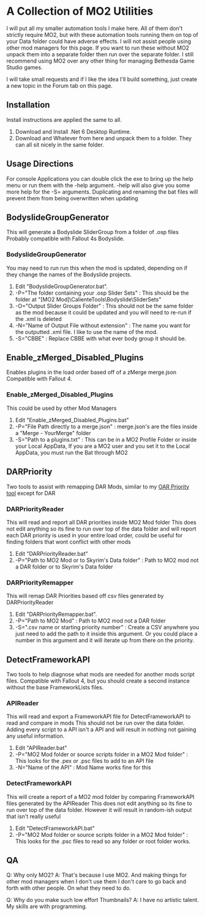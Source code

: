 # A Collection of MO2 Utilities
I will put all my smaller automation tools I make here. All of them don't strictly require MO2, but with these automation tools running them on top of your Data folder could have adverse effects. I will not assist people using other mod managers for this page. If you want to run these without MO2 unpack them into a separate folder then run over the separate folder. I still recommend using MO2 over any other thing for managing Bethesda Game Studio games.

I will take small requests and if I like the idea I'll build something, just create a new topic in the Forum tab on this page.

## Installation
Install instructions are applied the same to all.
1. Download and Install .Net 6 Desktop Runtime.
2. Download and Whatever from here and unpack them to a folder. They can all sit nicely in the same folder.

## Usage Directions
For console Applications you can double click the exe to bring up the help menu or run them with the -help argument.
-help will also give you some more help for the -S= arguments.
Duplicating and renaming the bat files will prevent them from being overwritten when updating

## BodyslideGroupGenerator
This will generate a Bodyslide SliderGroup from a folder of .osp files
Probably compatible with Fallout 4s Bodyslide.

### BodyslideGroupGenerator
You may need to run run this when the mod is updated, depending on if they change the names of the Bodyslide projects.
1. Edit "BodyslideGroupGenerator.bat".
2. -P="The folder containing your .osp Slider Sets" : This should be the folder at "[MO2 Mod]\CalienteTools\Bodyslide\SliderSets"
3. -O="Output Slider Groups Folder" : This should not be the same folder as the mod because it could be updated and you will need to re-run if the .xml is deleted
4. -N="Name of Output File without extension" : The name you want for the outputted .xml file. I like to use the name of the mod.
5. -S="CBBE" : Replace CBBE with what ever body group it should be.

## Enable_zMerged_Disabled_Plugins
Enables plugins in the load order based off of a zMerge merge.json
Compatible with Fallout 4.

### Enable_zMerged_Disabled_Plugins
This could be used by other Mod Managers
1. Edit "Enable_zMerged_Disabled_Plugins.bat"
2. -P="File Path directly to a merge.json" : merge.json's are the files inside a "Merge - YourMerge" folder
3. -S="Path to a plugins.txt" : This can be in a MO2 Profile Folder or inside your Local AppData, If you are a MO2 user and you set it to the Local AppData, you must run the Bat through MO2

## DARPriority
Two tools to assist with remapping DAR Mods, similar to my [OAR Priority tool](https://www.nexusmods.com/skyrimspecialedition/mods/93992) except for DAR

### DARPriorityReader
This will read and report all DAR priorities inside MO2 Mod folder
This does not edit anything so its fine to run over top of the data folder and will report each DAR priority is used in your entire load order, could be useful for finding folders that wont conflict with other mods
1. Edit "DARPriorityReader.bat"
2. -P="Path to MO2 Mod or to Skyrim's Data folder" : Path to MO2 mod not a DAR folder or to Skyrim's Data folder

### DARPriorityRemapper
This will remap DAR Priorities based off csv files generated by DARPriorityReader
1. Edit "DARPriorityRemapper.bat".
2. -P="Path to MO2 Mod" : Path to MO2 mod not a DAR folder
3. -S=".csv name or starting priority number" : Create a CSV anywhere you just need to add the path to it inside this argument. Or you could place a number in this argument and it will iterate up from there on the priority.

## DetectFrameworkAPI
Two tools to help diagnose what mods are needed for another mods script files.
Compatible with Fallout 4, but you should create a second instance without the base FrameworkLists files.

### APIReader
This will read and export a FrameworkAPI file for DetectFrameworkAPI to read and compare in mods
This should not be run over the data folder. Adding every script to a API isn't a API and will result in nothing not gaining any useful information.
1. Edit "APIReader.bat"
2. -P="MO2 Mod folder or source scripts folder in a MO2 Mod folder" : This looks for the .pex or .psc files to add to an API file
3. -N="Name of the API" : Mod Name works fine for this

### DetectFrameworkAPI
This will create a report of a MO2 mod folder by comparing FrameworkAPI files generated by the APIReader
This does not edit anything so its fine to run over top of the data folder. However it will result in random-ish output that isn't really useful
1. Edit "DetectFrameworkAPI.bat"
2. -P="MO2 Mod folder or source scripts folder in a MO2 Mod folder" : This looks for the .psc files to read so any folder or root folder works.

## QA
Q: Why only MO2?
A: That's because I use MO2. And making things for other mod managers when I don't use them I don't care to go back and forth with other people. On what they need to do.

Q: Why do you make such low effort Thumbnails?
A: I have no artistic talent. My skills are with programming.
